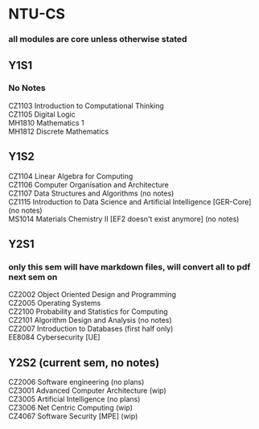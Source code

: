# NTU-CS
### all modules are core unless otherwise stated


## Y1S1
### No Notes
CZ1103 Introduction to Computational Thinking\
CZ1105 Digital Logic\
MH1810 Mathematics 1\
MH1812 Discrete Mathematics


## Y1S2
CZ1104 Linear Algebra for Computing\
CZ1106 Computer Organisation and Architecture\
CZ1107 Data Structures and Algorithms (no notes)\
CZ1115 Introduction to Data Science and Artificial Intelligence [GER-Core] (no notes)\
MS1014 Materials Chemistry II [EF2 doesn't exist anymore] (no notes)


## Y2S1
### only this sem will have markdown files, will convert all to pdf next sem on
CZ2002 Object Oriented Design and Programming\
CZ2005 Operating Systems\
CZ2100 Probability and Statistics for Computing\
CZ2101 Algorithm Design and Analysis (no notes)\
CZ2007 Introduction to Databases (first half only)\
EE8084 Cybersecurity [UE]


## Y2S2 (current sem, no notes)
CZ2006 Software engineering (no plans)\
CZ3001 Advanced Computer Architecture (wip)\
CZ3005 Artificial Intelligence (no plans)\
CZ3006 Net Centric Computing (wip)\
CZ4067 Software Security [MPE] (wip)
